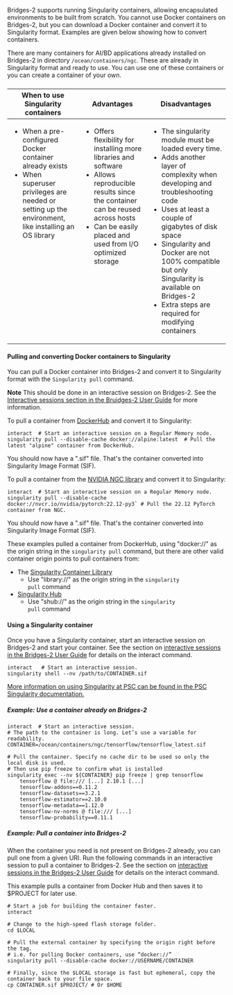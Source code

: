 Bridges-2 supports running Singularity containers, allowing
encapsulated environments to be built from scratch. You cannot use
Docker containers on Bridges-2, but you can download a Docker container
and convert it to Singularity format. Examples are given below
showing how to convert containers.

There are many containers for AI/BD applications already installed on Bridges-2 in directory `/ocean/containers/ngc`. These are already in Singularity format and ready to use. You can use one of these containers or you can create a container of your own.

### 
<table>
<thead>
<tr>
<th>When to use Singularity containers</th><th>Advantages</th><th>Disadvantages</th>
</tr>
</thead>
<tbody>
<tr>
<td style="vertical-align:top;">
<ul>
<li>When a pre-configured Docker container already exists
<li>When superuser privileges are needed or setting up the environment, like installing an OS library
</li>
</ul>
</td>
<td style="vertical-align:top;">
<ul>
<li>Offers flexibility for installing more libraries and software
<li>Allows reproducible results since the container can be reused across hosts
<li>Can be easily placed and used from I/O optimized storage
</li>
</ul>
   </td>
   <td style="vertical-align:top;">
<ul>
<li>The singularity module must be loaded every time.</li>
<li>Adds another layer of complexity when developing and troubleshooting code
<li>Uses at least a couple of gigabytes of disk space
<li>Singularity and Docker are not 100% compatible but only Singularity is available on Bridges-2
<li>Extra steps are required for modifying containers
</li>
</ul>
   </td>
   </tr>
   </tbody>
   </table>

#### Pulling and converting Docker containers to Singularity

You can pull a Docker container into Bridges-2 and convert it to
Singularity format with the <code>Singularity pull</code> command. 

**Note** This should be done in an interactive session on Bridges-2.  See the [Interactive sessions section in the Bruidges-2 User Guide](https://www.psc.edu/resources/bridges-2/user-guide#interactive-sessions) for more information.

To pull a container from [DockerHub](https://hub.docker.com/) and convert it to Singularity:
```shell
interact  # Start an interactive session on a Regular Memory node.
singularity pull --disable-cache docker://alpine:latest  # Pull the latest "alpine" container from DockerHub.
```
You should now have a ".sif" file. That's the container converted into Singularity Image Format (SIF).


To pull a container from the [NVIDIA NGC library](https://catalog.ngc.nvidia.com/) and convert it to Singularity:
```shell
interact  # Start an interactive session on a Regular Memory node.
singularity pull --disable-cache docker://nvcr.io/nvidia/pytorch:22.12-py3` # Pull the 22.12 PyTorch container from NGC.
```
You should now have a ".sif" file. That's the container converted into Singularity Image Format (SIF).

These examples pulled a container from DockerHub, using "docker://" as the origin string in the <code>singularity pull</code> command, but there are other
valid container origin points to pull containers from:

- The [Singularity Container Library](https://cloud.sylabs.io/library)
  * Use "library://" as the origin string in the <code>singularity pull</code> command
- [Singularity Hub](https://singularity-hub.org/)
  * Use "shub://" as the origin string in the <code>singularity pull</code> command

#### Using a Singularity container

Once you have a Singularity container, start an interactive session on
Bridges-2 and start your container. See the section on [interactive
sessions in the Bridges-2 User Guide](https://www.psc.edu/resources/bridges-2/user-guide#interactive-sessions)
 for details on the interact command.

```shell
interact   # Start an interactive session. 
singularity shell --nv /path/to/CONTAINER.sif
```

[More information on using Singularity at PSC can be found
in the PSC Singularity documentation.](https://www.psc.edu/resources/software/singularity/)

##### Example: Use a container already on Bridges-2
```shell
interact  # Start an interactive session.
# The path to the container is long. Let’s use a variable for readability.
CONTAINER=/ocean/containers/ngc/tensorflow/tensorflow_latest.sif

# Pull the container. Specify no cache dir to be used so only the local disk is used.
# Then use pip freeze to confirm what is installed
singularity exec --nv ${CONTAINER} pip freeze | grep tensorflow    
    tensorflow @ file:/// [...] 2.10.1 [...]
    tensorflow-addons==0.11.2
    tensorflow-datasets==3.2.1
    tensorflow-estimator==2.10.0
    tensorflow-metadata==1.12.0
    tensorflow-nv-norms @ file:/// [...]
    tensorflow-probability==0.11.1
```

##### Example: Pull a container into Bridges-2

When the container you need is not present on Bridges-2 already, you
can pull one from a given URI. Run the following commands in an interactive session to pull a
container to Bridges-2. See the section on [interactive
sessions in the Bridges-2 User Guide](https://www.psc.edu/resources/bridges-2/user-guide#interactive-sessions)
 for details on the interact command.

This example pulls a container from Docker
Hub and then saves it to $PROJECT for later use.

```shell
# Start a job for building the container faster.
interact

# Change to the high-speed flash storage folder.
cd $LOCAL

# Pull the external container by specifying the origin right before the tag.
# i.e. for pulling Docker containers, use “docker://”
singularity pull --disable-cache docker://USERNAME/CONTAINER

# Finally, since the $LOCAL storage is fast but ephemeral, copy the container back to your file space.
cp CONTAINER.sif $PROJECT/ # Or $HOME

```

